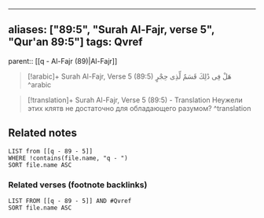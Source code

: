 
---
aliases: ["89:5", "Surah Al-Fajr, verse 5", "Qur'an 89:5"]
tags: Qvref
---

parent:: [[q - Al-Fajr (89)|Al-Fajr]]

> [!arabic]+ Surah Al-Fajr, Verse 5 (89:5)
> <span class="quran-arabic">هَلْ فِى ذَٰلِكَ قَسَمٌ لِّذِى حِجْرٍ</span>
^arabic

> [!translation]+ Surah Al-Fajr, Verse 5 (89:5) - Translation
> Неужели этих клятв не достаточно для обладающего разумом?
^translation



## Related notes
```dataview
LIST from [[q - 89 - 5]]
WHERE !contains(file.name, "q - ")
SORT file.name ASC
```

### Related verses (footnote backlinks)
```dataview
LIST FROM [[q - 89 - 5]] AND #Qvref
SORT file.name ASC
```


